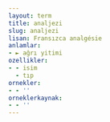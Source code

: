 ```yaml
---
layout: term
title: analjezi
slug: analjezi
lisan: Fransızca analgésie
anlamlar:
- ► ağrı yitimi
ozellikler:
- - isim
  - tıp
ornekler:
- - ''
orneklerkaynak:
- - ''
---
```

